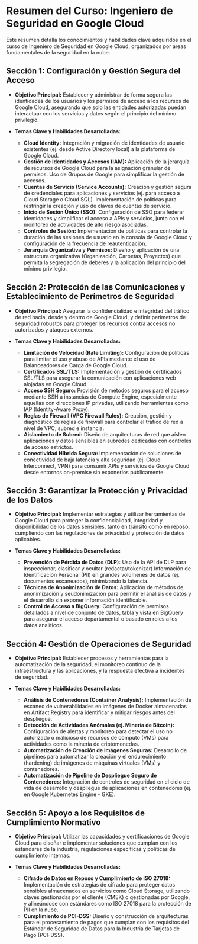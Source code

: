# Resumen del Curso: Ingeniero de Seguridad en Google Cloud

Este resumen detalla los conocimientos y habilidades clave adquiridos en el curso de Ingeniero de Seguridad en Google Cloud, organizados por áreas fundamentales de la seguridad en la nube.

## Sección 1: Configuración y Gestión Segura del Acceso

*   **Objetivo Principal:** Establecer y administrar de forma segura las identidades de los usuarios y los permisos de acceso a los recursos de Google Cloud, asegurando que solo las entidades autorizadas puedan interactuar con los servicios y datos según el principio del mínimo privilegio.

*   **Temas Clave y Habilidades Desarrolladas:**
    *   **Cloud Identity:** Integración y migración de identidades de usuario existentes (ej. desde Active Directory local) a la plataforma de Google Cloud.
    *   **Gestión de Identidades y Accesos (IAM):** Aplicación de la jerarquía de recursos de Google Cloud para la asignación granular de permisos. Uso de Grupos de Google para simplificar la gestión de accesos.
    *   **Cuentas de Servicio (Service Accounts):** Creación y gestión segura de credenciales para aplicaciones y servicios (ej. para acceso a Cloud Storage o Cloud SQL). Implementación de políticas para restringir la creación y uso de claves de cuentas de servicio.
    *   **Inicio de Sesión Único (SSO):** Configuración de SSO para federar identidades y simplificar el acceso a APIs y servicios, junto con el monitoreo de actividades de alto riesgo asociadas.
    *   **Controles de Sesión:** Implementación de políticas para controlar la duración de las sesiones de usuario en la consola de Google Cloud y configuración de la frecuencia de reautenticación.
    *   **Jerarquía Organizativa y Permisos:** Diseño y aplicación de una estructura organizativa (Organización, Carpetas, Proyectos) que permita la segregación de deberes y la aplicación del principio del mínimo privilegio.

## Sección 2: Protección de las Comunicaciones y Establecimiento de Perímetros de Seguridad

*   **Objetivo Principal:** Asegurar la confidencialidad e integridad del tráfico de red hacia, desde y dentro de Google Cloud, y definir perímetros de seguridad robustos para proteger los recursos contra accesos no autorizados y ataques externos.

*   **Temas Clave y Habilidades Desarrolladas:**
    *   **Limitación de Velocidad (Rate Limiting):** Configuración de políticas para limitar el uso y abuso de APIs mediante el uso de Balanceadores de Carga de Google Cloud.
    *   **Certificados SSL/TLS:** Implementación y gestión de certificados SSL/TLS para asegurar la comunicación con aplicaciones web alojadas en Google Cloud.
    *   **Acceso SSH Seguro:** Provisión de métodos seguros para el acceso mediante SSH a instancias de Compute Engine, especialmente aquellas con direcciones IP privadas, utilizando herramientas como IAP (Identity-Aware Proxy).
    *   **Reglas de Firewall (VPC Firewall Rules):** Creación, gestión y diagnóstico de reglas de firewall para controlar el tráfico de red a nivel de VPC, subred e instancia.
    *   **Aislamiento de Subred:** Diseño de arquitecturas de red que aíslen aplicaciones y datos sensibles en subredes dedicadas con controles de acceso estrictos.
    *   **Conectividad Híbrida Segura:** Implementación de soluciones de conectividad de baja latencia y alta seguridad (ej. Cloud Interconnect, VPN) para consumir APIs y servicios de Google Cloud desde entornos on-premise sin exponerlos públicamente.

## Sección 3: Garantizar la Protección y Privacidad de los Datos

*   **Objetivo Principal:** Implementar estrategias y utilizar herramientas de Google Cloud para proteger la confidencialidad, integridad y disponibilidad de los datos sensibles, tanto en tránsito como en reposo, cumpliendo con las regulaciones de privacidad y protección de datos aplicables.

*   **Temas Clave y Habilidades Desarrolladas:**
    *   **Prevención de Pérdida de Datos (DLP):** Uso de la API de DLP para inspeccionar, clasificar y ocultar (redactar/tokenizar) Información de Identificación Personal (PII) en grandes volúmenes de datos (ej. documentos escaneados), minimizando la latencia.
    *   **Técnicas de Anonimización de Datos:** Aplicación de métodos de anonimización y seudonimización para permitir el análisis de datos y el desarrollo sin exponer información identificable.
    *   **Control de Acceso a BigQuery:** Configuración de permisos detallados a nivel de conjunto de datos, tabla y vista en BigQuery para asegurar el acceso departamental o basado en roles a los datos analíticos.

## Sección 4: Gestión de Operaciones de Seguridad

*   **Objetivo Principal:** Establecer procesos y herramientas para la automatización de la seguridad, el monitoreo continuo de la infraestructura y las aplicaciones, y la respuesta efectiva a incidentes de seguridad.

*   **Temas Clave y Habilidades Desarrolladas:**
    *   **Análisis de Contenedores (Container Analysis):** Implementación de escaneo de vulnerabilidades en imágenes de Docker almacenadas en Artifact Registry para identificar y mitigar riesgos antes del despliegue.
    *   **Detección de Actividades Anómalas (ej. Minería de Bitcoin):** Configuración de alertas y monitoreo para detectar el uso no autorizado o malicioso de recursos de cómputo (VMs) para actividades como la minería de criptomonedas.
    *   **Automatización de Creación de Imágenes Seguras:** Desarrollo de pipelines para automatizar la creación y el endurecimiento (hardening) de imágenes de máquinas virtuales (VMs) y contenedores.
    *   **Automatización de Pipeline de Despliegue Seguro de Contenedores:** Integración de controles de seguridad en el ciclo de vida de desarrollo y despliegue de aplicaciones en contenedores (ej. en Google Kubernetes Engine - GKE).

## Sección 5: Apoyo a los Requisitos de Cumplimiento Normativo

*   **Objetivo Principal:** Utilizar las capacidades y certificaciones de Google Cloud para diseñar e implementar soluciones que cumplan con los estándares de la industria, regulaciones específicas y políticas de cumplimiento internas.

*   **Temas Clave y Habilidades Desarrolladas:**
    *   **Cifrado de Datos en Reposo y Cumplimiento de ISO 27018:** Implementación de estrategias de cifrado para proteger datos sensibles almacenados en servicios como Cloud Storage, utilizando claves gestionadas por el cliente (CMEK) o gestionadas por Google, y alineándose con estándares como ISO 27018 para la protección de PII en la nube.
    *   **Cumplimiento de PCI-DSS:** Diseño y construcción de arquitecturas para el procesamiento de pagos que cumplan con los requisitos del Estándar de Seguridad de Datos para la Industria de Tarjetas de Pago (PCI-DSS).

